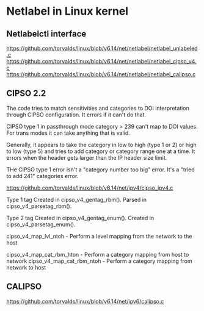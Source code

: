 # Netlabel in Linux kernel

## Netlabelctl interface

https://github.com/torvalds/linux/blob/v6.14/net/netlabel/netlabel_unlabeled.c
https://github.com/torvalds/linux/blob/v6.14/net/netlabel/netlabel_cipso_v4.c
https://github.com/torvalds/linux/blob/v6.14/net/netlabel/netlabel_calipso.c

## CIPSO 2.2

The code tries to match sensitivities and categories to DOI interpretation
through CIPSO configuration. It errors if it can't do that.

CIPSO type 1 in passthrough mode category > 239 can't map to DOI values.
For trans modes it can take anything that is valid.

Generally, it appears to take the category in low to high (type 1 or 2) or
high to low (type 5) and tries to add category or category range one at a time.
It errors when the header gets larger than the IP header size limit.

THe CIPSO type 1 error isn't a "category number too big" error.
It's a "tried to add 241" categories error.

https://github.com/torvalds/linux/blob/v6.14/net/ipv4/cipso_ipv4.c

Type 1 tag
Created in cipso_v4_gentag_rbm().
Parsed in cipso_v4_parsetag_rbm().

Type 2 tag
Created in cipso_v4_gentag_enum().
Created in cipso_v4_parsetag_enum().

cipso_v4_map_lvl_ntoh - Perform a level mapping from the network to the host

cipso_v4_map_cat_rbm_hton - Perform a category mapping from host to network
cipso_v4_map_cat_rbm_ntoh - Perform a category mapping from network to host

## CALIPSO

https://github.com/torvalds/linux/blob/v6.14/net/ipv6/calipso.c
